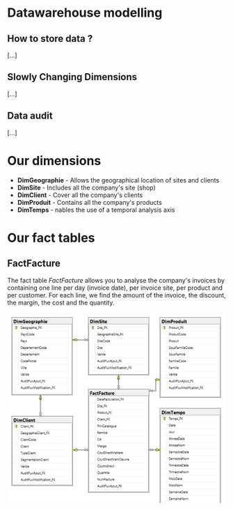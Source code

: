# Datawarehouse modelling

## How to store data ?

[...]

## Slowly Changing Dimensions

[...]

## Data audit

[...]

# Our dimensions

- **DimGeographie** - Allows the geographical location of sites and clients
- **DimSite** - Includes all the company's site (shop)
- **DimClient** - Cover all the company's clients
- **DimProduit** - Contains all the company's products
- **DimTemps** - nables the use of a temporal analysis axis

# Our fact tables

## FactFacture

The fact table *FactFacture* allows you to analyse the company's invoices by containing one line per day (invoice date), per invoice site, per product and per customer. For each line, we find the amount of the invoice, the discount, the margin, the cost and the quantity.

<p align="center">
  <img src="https://github.com/thomasdaille/Image-Library/blob/master/FactFacture.PNG" alt="FactFacture schema">
</p>
